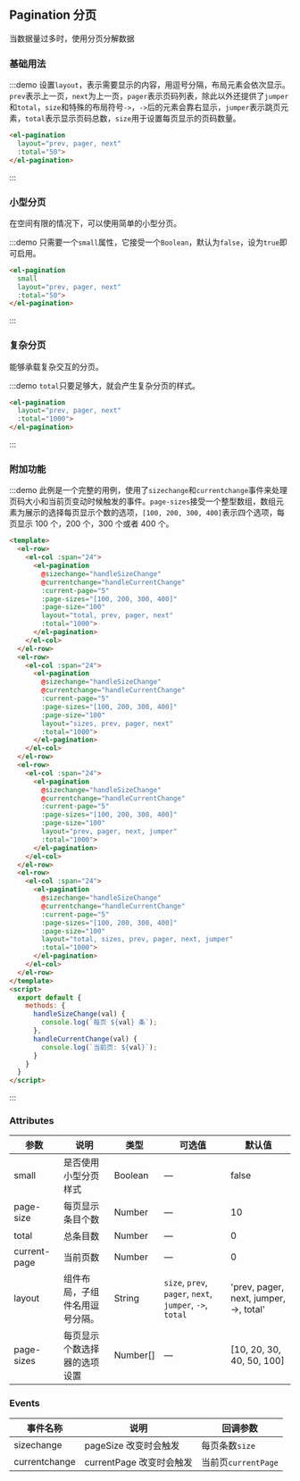 ## Pagination 分页

当数据量过多时，使用分页分解数据

### 基础用法

:::demo 设置`layout`，表示需要显示的内容，用逗号分隔，布局元素会依次显示。`prev`表示上一页，`next`为上一页，`pager`表示页码列表，除此以外还提供了`jumper`和`total`，`size`和特殊的布局符号`->`，`->`后的元素会靠右显示，`jumper`表示跳页元素，`total`表示显示页码总数，`size`用于设置每页显示的页码数量。
```html
<el-pagination
  layout="prev, pager, next"
  :total="50">
</el-pagination>
```
:::

### 小型分页

在空间有限的情况下，可以使用简单的小型分页。

:::demo 只需要一个`small`属性，它接受一个`Boolean`，默认为`false`，设为`true`即可启用。
```html
<el-pagination
  small
  layout="prev, pager, next"
  :total="50">
</el-pagination>
```
:::

### 复杂分页

能够承载复杂交互的分页。

:::demo `total`只要足够大，就会产生复杂分页的样式。
```html
<el-pagination
  layout="prev, pager, next"
  :total="1000">
</el-pagination>
```
:::

### 附加功能

:::demo 此例是一个完整的用例，使用了`sizechange`和`currentchange`事件来处理页码大小和当前页变动时候触发的事件。`page-sizes`接受一个整型数组，数组元素为展示的选择每页显示个数的选项，`[100, 200, 300, 400]`表示四个选项，每页显示 100 个，200 个，300 个或者 400 个。

```html
<template>
  <el-row>
    <el-col :span="24">
      <el-pagination
        @sizechange="handleSizeChange"
        @currentchange="handleCurrentChange"
        :current-page="5"
        :page-sizes="[100, 200, 300, 400]"
        :page-size="100"
        layout="total, prev, pager, next"
        :total="1000">
      </el-pagination>
    </el-col>
  </el-row>
  <el-row>
    <el-col :span="24">
      <el-pagination
        @sizechange="handleSizeChange"
        @currentchange="handleCurrentChange"
        :current-page="5"
        :page-sizes="[100, 200, 300, 400]"
        :page-size="100"
        layout="sizes, prev, pager, next"
        :total="1000">
      </el-pagination>
    </el-col>
  </el-row>
  <el-row>
    <el-col :span="24">
      <el-pagination
        @sizechange="handleSizeChange"
        @currentchange="handleCurrentChange"
        :current-page="5"
        :page-sizes="[100, 200, 300, 400]"
        :page-size="100"
        layout="prev, pager, next, jumper"
        :total="1000">
      </el-pagination>
    </el-col>
  </el-row>
  <el-row>
    <el-col :span="24">
      <el-pagination
        @sizechange="handleSizeChange"
        @currentchange="handleCurrentChange"
        :current-page="5"
        :page-sizes="[100, 200, 300, 400]"
        :page-size="100"
        layout="total, sizes, prev, pager, next, jumper"
        :total="1000">
      </el-pagination>
    </el-col>
  </el-row>
</template>
<script>
  export default {
    methods: {
      handleSizeChange(val) {
        console.log(`每页 ${val} 条`);
      },
      handleCurrentChange(val) {
        console.log(`当前页: ${val}`);
      }
    }
  }
</script>
```
:::

<style>
  .el-col {
    margin-bottom: 10px;
  }
</style>


### Attributes
| 参数               | 说明                                                     | 类型              | 可选值      | 默认值 |
|--------------------|----------------------------------------------------------|-------------------|-------------|--------|
| small              |   是否使用小型分页样式     | Boolean |      —       | false |
| page-size              | 每页显示条目个数                                                   | Number |      —       | 10 |
| total | 总条目数 | Number | — | 0 |
| current-page | 当前页数 | Number | — | 0|
| layout | 组件布局，子组件名用逗号分隔。| String | `size`, `prev`, `pager`, `next`, `jumper`, `->`, `total` | 'prev, pager, next, jumper, ->, total'  |
| page-sizes | 每页显示个数选择器的选项设置 | Number[] | — |  [10, 20, 30, 40, 50, 100] |

### Events
| 事件名称 | 说明 | 回调参数 |
|---------|--------|---------|
| sizechange | pageSize 改变时会触发 | 每页条数`size` |
| currentchange | currentPage 改变时会触发 | 当前页`currentPage` |

